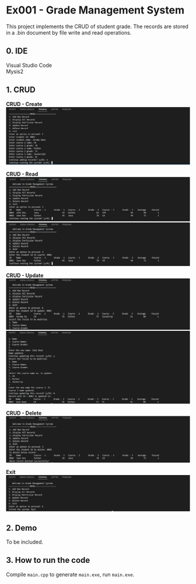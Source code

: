 # Ex001 - Grade Management System
This project implements the CRUD of student grade. The records are stored in a .bin document by file write and read operations.

## 0. IDE
Visual Studio Code<br>
Mysis2

## 1. CRUD

<b>CRUD - Create</b>
![crud_create](./img/001-crudC.JPG)

<b>CRUD - Read</b>
![crud_read](./img/002-crudR1.JPG)
![crud_read](./img/002-crudR2.JPG)

<b>CRUD - Update</b>
![crud_update](./img/003-crudU1.JPG)
![crud_update](./img/003-crudU2.JPG)

<b>CRUD - Delete</b>
![crud_delete](./img/004-crudD.JPG)

<b>Exit</b>
![exit](./img/005-exit.JPG)

## 2. Demo
To be included.

## 3. How to run the code
Compile `main.cpp` to generate `main.exe`, run `main.exe`.